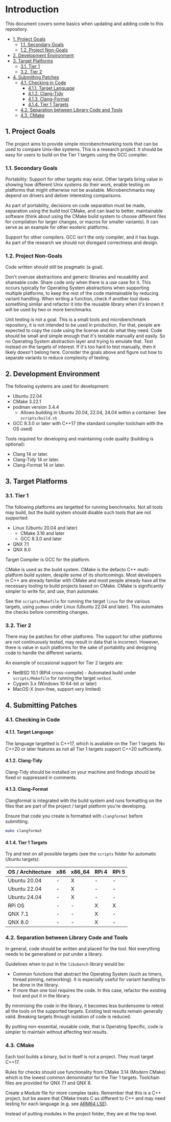 # Introduction <!-- omit in toc -->

This document covers some basics when updating and adding code to this
repository.

- [1. Project Goals](#1-project-goals)
  - [1.1. Secondary Goals](#11-secondary-goals)
  - [1.2. Project Non-Goals](#12-project-non-goals)
- [2. Development Environment](#2-development-environment)
- [3. Target Platforms](#3-target-platforms)
  - [3.1. Tier 1](#31-tier-1)
  - [3.2. Tier 2](#32-tier-2)
- [4. Submitting Patches](#4-submitting-patches)
  - [4.1. Checking in Code](#41-checking-in-code)
    - [4.1.1. Target Language](#411-target-language)
    - [4.1.2. Clang-Tidy](#412-clang-tidy)
    - [4.1.3. Clang-Format](#413-clang-format)
    - [4.1.4. Tier 1 Targets](#414-tier-1-targets)
  - [4.2. Separation between Library Code and Tools](#42-separation-between-library-code-and-tools)
  - [4.3. CMake](#43-cmake)

## 1. Project Goals

The project aims to provide simple microbenchmarking tools that can be used to
compare Unix-like systems. This is a research project. It should be easy for
users to build on the Tier 1 targets using the GCC compiler.

### 1.1. Secondary Goals

Portability: Support for other targets may exist. Other targets bring value in
showing how different Unix systems do their work, enable testing on platforms
that might otherwise not be available. Microbenchmarks may depend on drivers and
deliver interesting comparisons.

As part of portability, decisions on code separation must be made, separation
using the build tool CMake, and can lead to better, maintainable software (think
about using the CMake build system to choose different files for compilation for
larger changes, or macros for smaller variants). It can serve as an example for
other esoteric platforms.

Support for other compilers. GCC isn't the only compiler, and it has bugs. As
part of the research we should not disregard correctness and design.

### 1.2. Project Non-Goals

Code written should still be pragmatic (a goal).

Don't overuse abstractions and generic libraries and reusability and shareable
code. Share code only when there is a use case for it. This occurs typically for
Operating System abstractions when supporting multiple platforms, to keep the
rest of the code maintainable by reducing variant handling. When writing a
function, check if another tool does something similar and refactor it into the
reusable library when it's known it will be used by two or more benchmarks.

Unit testing is not a goal. This is a small tools and microbenchmark repository,
it is not intended to be used in production. For that, people are expected to
copy the code using the license and do what they need. Code should be small and
simple enough that it's testable manually and easily. So no Operating System
abstraction layer and trying to emulate that. Test instead on the targets of
interest. If it's too hard to test manually, then it likely doesn't belong here.
Consider the goals above and figure out how to separate variants to reduce
complexity of testing.

## 2. Development Environment

The following systems are used for development:

- Ubuntu 22.04
- CMake 3.22.1
- podman version 3.4.4
  - Allows building in Ubuntu 20.04, 22.04, 24.04 within a container. See
    `scripts/build.sh`
- GCC 8.3.0 or later with C++17 (the standard compiler toolchain with the OS
  used)

Tools required for developing and maintaining code quality (building is
optional):

- Clang 14 or later.
- Clang-Tidy 14 or later.
- Clang-Format 14 or later.

## 3. Target Platforms

### 3.1. Tier 1

The following platforms are targetted for running benchmarks. Not all tools may
build, but the build system should disable such tools that are not supported:

- Linux (Ubuntu 20.04 and later)
  - CMake 3.16 and later
  - GCC 8.3.0 and later
- QNX 7.1
- QNX 8.0

Target Compiler is GCC for the platform.

CMake is used as the build system. CMake is the defacto C++ multi-platform build
system, despite some of its shortcomings. Most developers in C++ are already
familiar with CMake and most people already have all the necessary tooling to
build projects based on CMake. CMake is significantly simpler to write for, and
use, than automake.

See the `scripts/Makefile` for running the target `linux` for the various
targets, using `podman` under Linux (Ubuntu 22.04 and later). This automates the
checks before committing changes.

### 3.2. Tier 2

There may be patches for other platforms. The support for other platforms are
not continuously tested, may result in data that is incorrect. However, there is
value in such platforms for the sake of portability and designing code to handle
the different variants.

An example of occasional support for Tier 2 targets are:

- NetBSD 10.1 (RPi4 cross-compile) - Automated build under `scripts/Makefile`
  for running the target `netbsd`.
- Cygwin 3.x (Windows 10 64-bit or later)
- MacOS-X (non-free, support very limited)

## 4. Submitting Patches

### 4.1. Checking in Code

#### 4.1.1. Target Language

The language targetted is C++17, which is available on the Tier 1 targets. No
C++20 or later features as not all Tier 1 targets support C++20 sufficiently.

#### 4.1.2. Clang-Tidy

Clang-Tidy should be installed on your machine and findings should be fixed or
suppressed in comments.

#### 4.1.3. Clang-Format

Clangformat is integrated with the build system and runs formatting on the files
that are part of the project / target platform you're developing.

Ensure that code you create is formatted with `clangformat` before submitting.

```sh
make clangformat
```

#### 4.1.4. Tier 1 Targets

Try and test on all possible targets (see the `scripts` folder for automatic
Ubuntu targets):

| OS / Architecture | x86 | x86_64 | RPi 4 | RPi 5 |
| ----------------- | --- | ------ | ----- | ----- |
| Ubuntu 20.04      | -   | X      | -     | -     |
| Ubuntu 22.04      | -   | X      | -     | -     |
| Ubuntu 24.04      | -   | X      | -     | -     |
| RPi OS            | -   | -      | X     | X     |
| QNX 7.1           | -   | -      | X     | -     |
| QNX 8.0           | -   | -      | X     | -     |

### 4.2. Separation between Library Code and Tools

In general, code should be written and placed for the tool. Not everything needs
to be generalised or put under a library.

Guidelines when to put in the `libubench` library would be:

- Common functions that abstract the Operating System (such as timers, thread
  pinning, networking). It is especially useful for variant handling to be done
  in the library.
- If more than one tool requires the code. In this case, refactor the existing
  tool and put it in the library.

By minimising the code in the library, it becomes less burdensome to retest all
the tools on the supported targets. Existing test results remain generally
valid. Breaking targets through isolation of code is reduced.

By putting non-essential, reusable code, that is Operating Specific, code is
simpler to maintain without affecting test results.

### 4.3. CMake

Each tool builds a binary, but in itself is not a project. They must target
C++17.

Rules for checks should use functionality from CMake 3.14 (Modern CMake) which
is the lowest common denominator for the Tier 1 targets. Toolchain files are
provided for QNX 7.1 and QNX 8.

Create a Module file for more complex tasks. Remember that this is a C++
project, but be aware that CMake treats C as different to C++ and may need
testing for each language (e.g. see [ARM64
LSE](../cmake/modules/arm/arm64_has_lse.cmake)).

Instead of putting modules in the project folder, they are at the top level.
